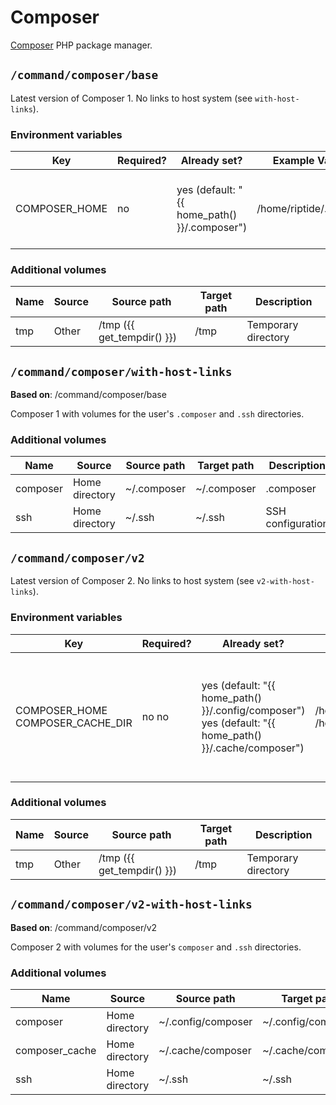 # Composer

[Composer] PHP package manager.


## `/command/composer/base`

Latest version of Composer 1. No links to host system (see `with-host-links`).

### Environment variables

| Key           | Required? | Already set?                                 | Example Value(s)        | Description                                           |
| ------------- | --------- | -------------------------------------------- | ----------------------- | ----------------------------------------------------- |
| COMPOSER_HOME | no        | yes (default: "{{ home_path() }}/.composer") | /home/riptide/.composer | Directory that composer config and cache is stored in |

### Additional volumes

| Name | Source | Source path                | Target path | Description         |
| ---- | ------ | -------------------------- | ----------- | ------------------- |
| tmp  | Other  | /tmp ({{ get_tempdir() }}) | /tmp        | Temporary directory |

## `/command/composer/with-host-links`

**Based on**: /command/composer/base

Composer 1 with volumes for the user's `.composer` and `.ssh` directories.

### Additional volumes

| Name     | Source         | Source path | Target path | Description       |
| -------- | -------------- | ----------- | ----------- | ----------------- |
| composer | Home directory | ~/.composer | ~/.composer | .composer         |
| ssh      | Home directory | ~/.ssh      | ~/.ssh      | SSH configuration |

## `/command/composer/v2`

Latest version of Composer 2. No links to host system (see `v2-with-host-links`).

### Environment variables

| Key                              | Required? | Already set?                                                                                           | Example Value(s)                                             | Description                                                                            |
| -------------------------------- | --------- | ------------------------------------------------------------------------------------------------------ | ------------------------------------------------------------ | -------------------------------------------------------------------------------------- |
| COMPOSER_HOME COMPOSER_CACHE_DIR | no no     | yes (default: "{{ home_path() }}/.config/composer") yes (default: "{{ home_path() }}/.cache/composer") | /home/riptide/.config/composer /home/riptide/.cache/composer | Directory that composer config is stored in Directory that composer cache is stored in |

### Additional volumes

| Name | Source | Source path                | Target path | Description         |
| ---- | ------ | -------------------------- | ----------- | ------------------- |
| tmp  | Other  | /tmp ({{ get_tempdir() }}) | /tmp        | Temporary directory |

## `/command/composer/v2-with-host-links`

**Based on**: /command/composer/v2

Composer 2 with volumes for the user's `composer` and `.ssh` directories.

### Additional volumes

| Name           | Source         | Source path        | Target path        | Description       |
| -------------- | -------------- | ------------------ | ------------------ | ----------------- |
| composer       | Home directory | ~/.config/composer | ~/.config/composer | .composer config  |
| composer_cache | Home directory | ~/.cache/composer  | ~/.cache/composer  | .composer cache   |
| ssh            | Home directory | ~/.ssh             | ~/.ssh             | SSH configuration |

[composer]: https://getcomposer.org/
